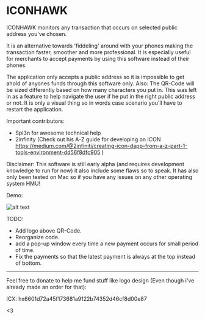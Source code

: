 # ICONHAWK
ICONHAWK monitors any transaction that occurs on selected public address you've chosen. 

It is an alternative towards 'fiddeling' around with your phones making the transaction faster, smoother and more professional. It is especially useful for merchants to accept payments by using this software instead of their phones. 

The application only accepts a public address so it is impossible to get ahold of anyones funds through this software only. Also: The QR-Code will be sized differently based on how many characters you put in. This was left in as a feature to help navigate the user if he put in the right public address or not. It is only a visual thing so in words case scenario you'll have to restart the application. 

Important contributors: 

- Spl3n for awesome technical help
- 2infinity (Check out his A-Z guide for developing on ICON https://medium.com/@2infiniti/creating-icon-dapp-from-a-z-part-1-tools-environment-dd56f8dfc905 )

Disclaimer: This software is still early alpha (and requires development knowledge to run for now) it also include some flaws so to speak. It has also only been tested on Mac so if you have any issues on any other operating system HMU!

Demo:



![alt text](https://i.imgur.com/Vq5lFET.jpg)



TODO: 

- Add logo above QR-Code.
- Reorganize code.
- add a pop-up window every time a new payment occurs for small period of time.
- Fix the payments so that the latest payment is always at the top instead of bottom.


_____________________________________________________________

Feel free to donate to help me fund stuff like logo design (Even though i've already made an order for that):

ICX: hx6601d72a45f173681a9122b74352d46cf8d00e87

<3
